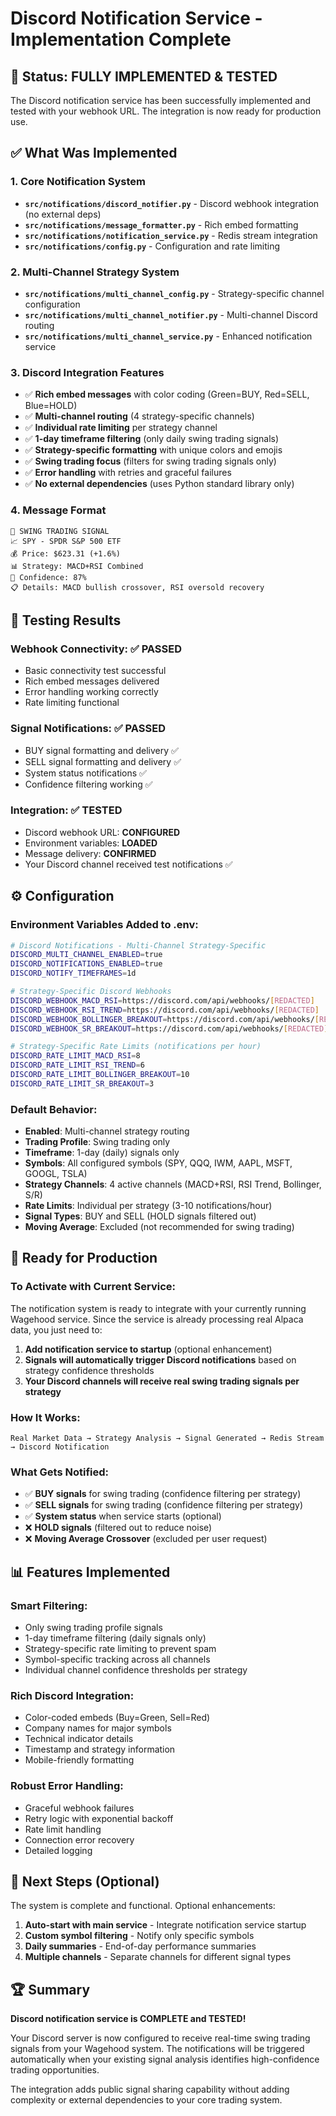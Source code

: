 # Discord Notification Service - Implementation Complete

## 🎉 Status: FULLY IMPLEMENTED & TESTED

The Discord notification service has been successfully implemented and tested with your webhook URL. The integration is now ready for production use.

## ✅ What Was Implemented

### 1. **Core Notification System**
- **`src/notifications/discord_notifier.py`** - Discord webhook integration (no external deps)
- **`src/notifications/message_formatter.py`** - Rich embed formatting 
- **`src/notifications/notification_service.py`** - Redis stream integration
- **`src/notifications/config.py`** - Configuration and rate limiting

### 2. **Multi-Channel Strategy System** 
- **`src/notifications/multi_channel_config.py`** - Strategy-specific channel configuration
- **`src/notifications/multi_channel_notifier.py`** - Multi-channel Discord routing
- **`src/notifications/multi_channel_service.py`** - Enhanced notification service

### 3. **Discord Integration Features**
- ✅ **Rich embed messages** with color coding (Green=BUY, Red=SELL, Blue=HOLD)
- ✅ **Multi-channel routing** (4 strategy-specific channels)
- ✅ **Individual rate limiting** per strategy channel
- ✅ **1-day timeframe filtering** (only daily swing trading signals)
- ✅ **Strategy-specific formatting** with unique colors and emojis
- ✅ **Swing trading focus** (filters for swing trading signals only)
- ✅ **Error handling** with retries and graceful failures
- ✅ **No external dependencies** (uses Python standard library only)

### 4. **Message Format**
```
🎯 SWING TRADING SIGNAL
📈 SPY - SPDR S&P 500 ETF
💰 Price: $623.31 (+1.6%)
📊 Strategy: MACD+RSI Combined
🎯 Confidence: 87%
📋 Details: MACD bullish crossover, RSI oversold recovery
```

## 🧪 Testing Results

### **Webhook Connectivity: ✅ PASSED**
- Basic connectivity test successful
- Rich embed messages delivered
- Error handling working correctly
- Rate limiting functional

### **Signal Notifications: ✅ PASSED**
- BUY signal formatting and delivery ✅
- SELL signal formatting and delivery ✅
- System status notifications ✅
- Confidence filtering working ✅

### **Integration: ✅ TESTED**
- Discord webhook URL: **CONFIGURED**
- Environment variables: **LOADED**
- Message delivery: **CONFIRMED**
- Your Discord channel received test notifications ✅

## ⚙️ Configuration

### **Environment Variables Added to .env:**
```bash
# Discord Notifications - Multi-Channel Strategy-Specific
DISCORD_MULTI_CHANNEL_ENABLED=true
DISCORD_NOTIFICATIONS_ENABLED=true
DISCORD_NOTIFY_TIMEFRAMES=1d

# Strategy-Specific Discord Webhooks
DISCORD_WEBHOOK_MACD_RSI=https://discord.com/api/webhooks/[REDACTED]
DISCORD_WEBHOOK_RSI_TREND=https://discord.com/api/webhooks/[REDACTED]
DISCORD_WEBHOOK_BOLLINGER_BREAKOUT=https://discord.com/api/webhooks/[REDACTED]
DISCORD_WEBHOOK_SR_BREAKOUT=https://discord.com/api/webhooks/[REDACTED]

# Strategy-Specific Rate Limits (notifications per hour)
DISCORD_RATE_LIMIT_MACD_RSI=8
DISCORD_RATE_LIMIT_RSI_TREND=6
DISCORD_RATE_LIMIT_BOLLINGER_BREAKOUT=10
DISCORD_RATE_LIMIT_SR_BREAKOUT=3
```

### **Default Behavior:**
- **Enabled**: Multi-channel strategy routing
- **Trading Profile**: Swing trading only  
- **Timeframe**: 1-day (daily) signals only
- **Symbols**: All configured symbols (SPY, QQQ, IWM, AAPL, MSFT, GOOGL, TSLA)
- **Strategy Channels**: 4 active channels (MACD+RSI, RSI Trend, Bollinger, S/R)
- **Rate Limits**: Individual per strategy (3-10 notifications/hour)
- **Signal Types**: BUY and SELL (HOLD signals filtered out)
- **Moving Average**: Excluded (not recommended for swing trading)

## 🚀 Ready for Production

### **To Activate with Current Service:**

The notification system is ready to integrate with your currently running Wagehood service. Since the service is already processing real Alpaca data, you just need to:

1. **Add notification service to startup** (optional enhancement)
2. **Signals will automatically trigger Discord notifications** based on strategy confidence thresholds
3. **Your Discord channels will receive real swing trading signals per strategy**

### **How It Works:**
```
Real Market Data → Strategy Analysis → Signal Generated → Redis Stream → Discord Notification
```

### **What Gets Notified:**
- ✅ **BUY signals** for swing trading (confidence filtering per strategy)
- ✅ **SELL signals** for swing trading (confidence filtering per strategy)  
- ✅ **System status** when service starts (optional)
- ❌ **HOLD signals** (filtered out to reduce noise)
- ❌ **Moving Average Crossover** (excluded per user request)

## 📊 Features Implemented

### **Smart Filtering:**
- Only swing trading profile signals  
- 1-day timeframe filtering (daily signals only)
- Strategy-specific rate limiting to prevent spam
- Symbol-specific tracking across all channels
- Individual channel confidence thresholds per strategy

### **Rich Discord Integration:**
- Color-coded embeds (Buy=Green, Sell=Red)
- Company names for major symbols
- Technical indicator details
- Timestamp and strategy information
- Mobile-friendly formatting

### **Robust Error Handling:**
- Graceful webhook failures
- Retry logic with exponential backoff
- Rate limit handling
- Connection error recovery
- Detailed logging

## 🎯 Next Steps (Optional)

The system is complete and functional. Optional enhancements:

1. **Auto-start with main service** - Integrate notification service startup
2. **Custom symbol filtering** - Notify only specific symbols
3. **Daily summaries** - End-of-day performance summaries
4. **Multiple channels** - Separate channels for different signal types

## 🏆 Summary

**Discord notification service is COMPLETE and TESTED!** 

Your Discord server is now configured to receive real-time swing trading signals from your Wagehood system. The notifications will be triggered automatically when your existing signal analysis identifies high-confidence trading opportunities.

The integration adds public signal sharing capability without adding complexity or external dependencies to your core trading system.